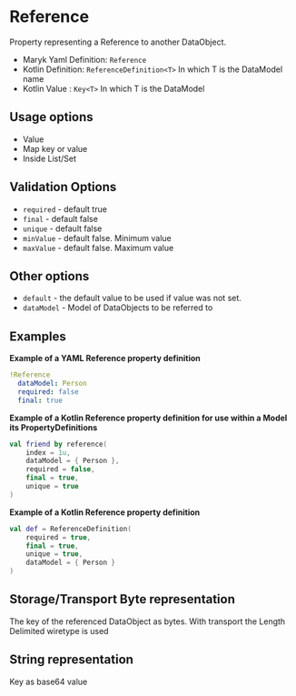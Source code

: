 # Reference
Property representing a Reference to another DataObject.

- Maryk Yaml Definition: `Reference`
- Kotlin Definition: `ReferenceDefinition<T>` In which T is the DataModel name
- Kotlin Value : `Key<T>` In which T is the DataModel

## Usage options
- Value
- Map key or value
- Inside List/Set

## Validation Options
- `required` - default true
- `final` - default false
- `unique` - default false
- `minValue` - default false. Minimum value
- `maxValue` - default false. Maximum value

## Other options
- `default` - the default value to be used if value was not set.
- `dataModel` - Model of DataObjects to be referred to

## Examples

**Example of a YAML Reference property definition**
```yaml
!Reference
  dataModel: Person
  required: false
  final: true
```

**Example of a Kotlin Reference property definition for use within a Model its PropertyDefinitions**
```kotlin
val friend by reference(
    index = 1u,
    dataModel = { Person },
    required = false,
    final = true,
    unique = true
)
```

**Example of a Kotlin Reference property definition**
```kotlin
val def = ReferenceDefinition(
    required = true,
    final = true,
    unique = true,
    dataModel = { Person }
)
```

## Storage/Transport Byte representation
The key of the referenced DataObject as bytes. With transport the Length Delimited
wiretype is used

## String representation
Key as base64 value
